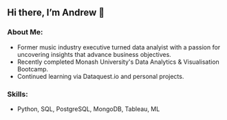 ## Hi there, I’m Andrew 👋

### About Me:
 - Former music industry executive turned data analyist with a passion for uncovering insights that advance business objectives.
 - Recently completed Monash University's Data Analytics & Visualisation Bootcamp. 
 - Continued learning via Dataquest.io and personal projects.

### Skills:
- Python, SQL, PostgreSQL, MongoDB, Tableau, ML


<!---
amcl11/amcl11 is a ✨ special ✨ repository because its `README.md` (this file) appears on your GitHub profile.
You can click the Preview link to take a look at your changes.
--->
